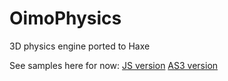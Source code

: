 OimoPhysics
===========

3D physics engine ported to Haxe

See samples here for now:
[JS version](http://lo-th.github.io/Oimo.js/index.html)
[AS3 version](https://github.com/saharan/OimoPhysics)
